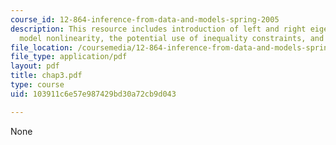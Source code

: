 ```yaml
---
course_id: 12-864-inference-from-data-and-models-spring-2005
description: This resource includes introduction of left and right eigenveectors,
  model nonlinearity, the potential use of inequality constraints, and sampling adequacy.
file_location: /coursemedia/12-864-inference-from-data-and-models-spring-2005/103911c6e57e987429bd30a72cb9d043_chap3.pdf
file_type: application/pdf
layout: pdf
title: chap3.pdf
type: course
uid: 103911c6e57e987429bd30a72cb9d043

---
```

None
